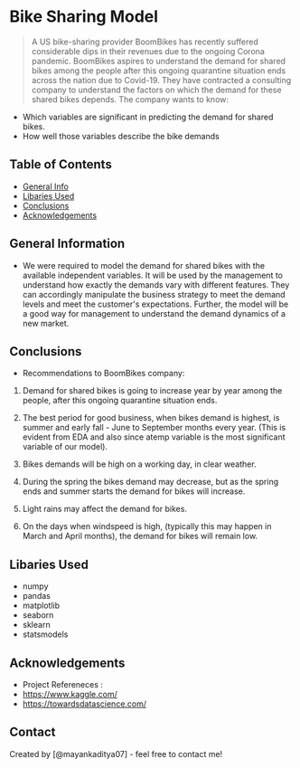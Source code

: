 # Bike Sharing Model
> A US bike-sharing provider BoomBikes has recently suffered considerable dips in their revenues due to the ongoing Corona pandemic. BoomBikes aspires to understand the demand for shared bikes among the people after this ongoing quarantine situation ends across the nation due to Covid-19. They have contracted a consulting company to understand the factors on which the demand for these shared bikes depends.
The company wants to know:

- Which variables are significant in predicting the demand for shared bikes.
- How well those variables describe the bike demands


## Table of Contents
* [General Info](#general-information)
* [Libaries Used](#libaries-used)
* [Conclusions](#conclusions)
* [Acknowledgements](#acknowledgements)


## General Information
- We were required to model the demand for shared bikes with the available independent variables. It will be used by the management to understand how exactly the demands vary with different features. They can accordingly manipulate the business strategy to meet the demand levels and meet the customer's expectations. Further, the model will be a good way for management to understand the demand dynamics of a new market. 


## Conclusions
- Recommendations to BoomBikes company:
1. Demand for shared bikes is going to increase year by year among the people, after this ongoing quarantine situation ends.

2. The best period for good business, when bikes demand is highest, is summer and early fall - June to September months every year. (This is evident from EDA and also since atemp variable is the most significant variable of our model).

3. Bikes demands will be high on a working day, in clear weather.

4. During the spring the bikes demand may decrease, but as the spring ends and summer starts the demand for bikes will increase.

5. Light rains may affect the demand for bikes.

6. On the days when windspeed is high, (typically this may happen in March and April months), the demand for bikes will remain low.


## Libaries Used
- numpy
- pandas 
- matplotlib
- seaborn
- sklearn
- statsmodels


## Acknowledgements

- Project Refereneces : 
- https://www.kaggle.com/
- https://towardsdatascience.com/


## Contact
Created by [@mayankaditya07] - feel free to contact me!


